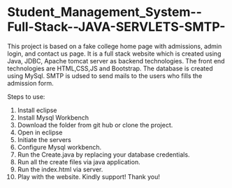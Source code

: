 # Student_Management_System--Full-Stack--JAVA-SERVLETS-SMTP-
This project is based on a fake college home page with admissions, admin login, and contact us page. It is a full stack website which is created using Java, JDBC, Apache tomcat server as backend technologies. The front end technologies are HTML,CSS,JS and Bootstrap. The database is created using MySql. SMTP is udsed to send mails to the users who fills the admission form.

Steps to use:
1. Install eclipse
2. Install Mysql Workbench
3. Download the folder from git hub or clone the project.
4. Open in eclipse
5. Initiate the servers
6. Configure Mysql workbench.
7. Run the Create.java by replacing your database credentials.
8. Run all the create files via java application.
9. Run the index.html via server.
10. Play with the website. Kindly support! Thank you!
